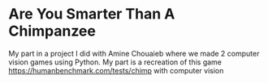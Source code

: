 # Are You Smarter Than A Chimpanzee
My part in a project I did with Amine Chouaieb where we made 2 computer vision games using Python.
My part is a recreation of this game https://humanbenchmark.com/tests/chimp with computer vision
